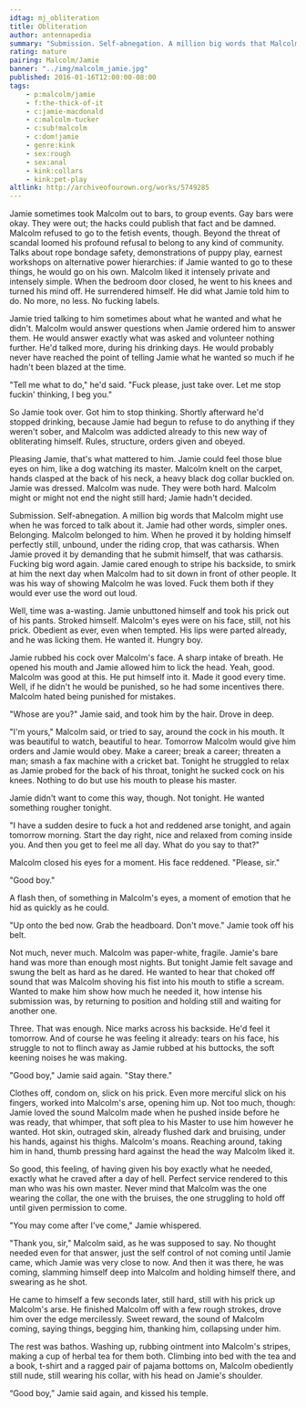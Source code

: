 ```yaml
---
idtag: mj_obliteration
title: Obliteration
author: antennapedia
summary: "Submission. Self-abnegation. A million big words that Malcolm might use when he was forced to talk about it. Jamie had other words, simpler ones. Malcolm belonged to him."
rating: mature
pairing: Malcolm/Jamie
banner: "../img/malcolm_jamie.jpg"
published: 2016-01-16T12:00:00-08:00
tags:
    - p:malcolm/jamie
    - f:the-thick-of-it
    - c:jamie-macdonald
    - c:malcolm-tucker
    - c:sub!malcolm
    - c:dom!jamie
    - genre:kink
    - sex:rough
    - sex:anal
    - kink:collars
    - kink:pet-play
altlink: http://archiveofourown.org/works/5749285
---
```

Jamie sometimes took Malcolm out to bars, to group events. Gay bars were okay. They were out; the hacks could publish that fact and be damned. Malcolm refused to go to the fetish events, though. Beyond the threat of scandal loomed his profound refusal to belong to any kind of community. Talks about rope bondage safety, demonstrations of puppy play, earnest workshops on alternative power hierarchies: if Jamie wanted to go to these things, he would go on his own. Malcolm liked it intensely private and intensely simple. When the bedroom door closed, he went to his knees and turned his mind off. He surrendered himself. He did what Jamie told him to do. No more, no less. No fucking labels.

Jamie tried talking to him sometimes about what he wanted and what he didn't. Malcolm would answer questions when Jamie ordered him to answer them. He would answer exactly what was asked and volunteer nothing further. He'd talked more, during his drinking days. He would probably never have reached the point of telling Jamie what he wanted so much if he hadn't been blazed at the time.

"Tell me what to do," he'd said. "Fuck please, just take over. Let me stop fuckin' thinking, I beg you."

So Jamie took over. Got him to stop thinking. Shortly afterward he'd stopped drinking, because Jamie had begun to refuse to do anything if they weren't sober, and Malcolm was addicted already to this new way of obliterating himself. Rules, structure, orders given and obeyed.

Pleasing Jamie, that's what mattered to him. Jamie could feel those blue eyes on him, like a dog watching its master. Malcolm knelt on the carpet, hands clasped at the back of his neck, a heavy black dog collar buckled on. Jamie was dressed. Malcolm was nude. They were both hard. Malcolm might or might not end the night still hard; Jamie hadn't decided.

Submission. Self-abnegation. A million big words that Malcolm might use when he was forced to talk about it. Jamie had other words, simpler ones. Belonging. Malcolm belonged to him. When he proved it by holding himself perfectly still, unbound, under the riding crop, that was catharsis. When Jamie proved it by demanding that he submit himself, that was catharsis. Fucking big word again. Jamie cared enough to stripe his backside, to smirk at him the next day when Malcolm had to sit down in front of other people. It was his way of showing Malcolm he was loved. Fuck them both if they would ever use the word out loud.

Well, time was a-wasting. Jamie unbuttoned himself and took his prick out of his pants. Stroked himself. Malcolm's eyes were on his face, still, not his prick. Obedient as ever, even when tempted.  His lips were parted already, and he was licking them. He wanted it. Hungry boy.

Jamie rubbed his cock over Malcolm's face. A sharp intake of breath. He opened his mouth and Jamie allowed him to lick the head. Yeah, good. Malcolm was good at this. He put himself into it. Made it good every time. Well, if he didn't he would be punished, so he had some incentives there. Malcolm hated being punished for mistakes.

"Whose are you?" Jamie said, and took him by the hair. Drove in deep.

"I'm yours," Malcolm said, or tried to say, around the cock in his mouth. It was beautiful to watch, beautiful to hear. Tomorrow Malcolm would give him orders and Jamie would obey. Make a career; break a career; threaten a man; smash a fax machine with a cricket bat. Tonight he struggled to relax as Jamie probed for the back of his throat, tonight he sucked cock on his knees. Nothing to do but use his mouth to please his master.

Jamie didn't want to come this way, though. Not tonight. He wanted something rougher tonight.

"I have a sudden desire to fuck a hot and reddened arse tonight, and again tomorrow morning. Start the day right, nice and relaxed from coming inside you. And then you get to feel me all day. What do you say to that?"

Malcolm closed his eyes for a moment. His face reddened. "Please, sir."

"Good boy."

A flash then, of something in Malcolm's eyes, a moment of emotion that he hid as quickly as he could.

"Up onto the bed now. Grab the headboard. Don't move." Jamie took off his belt.

Not much, never much. Malcolm was paper-white, fragile. Jamie's bare hand was more than enough most nights. But tonight Jamie felt savage and swung the belt as hard as he dared. He wanted to hear that choked off sound that was Malcolm shoving his fist into his mouth to stifle a scream. Wanted to make him show how much he needed it, how intense his submission was, by returning to position and holding still and waiting for another one.

Three. That was enough. Nice marks across his backside. He'd feel it tomorrow. And of course he was feeling it already: tears on his face, his struggle to not to flinch away as Jamie rubbed at his buttocks, the soft keening noises he was making.

"Good boy," Jamie said again. "Stay there."

Clothes off, condom on, slick on his prick. Even more merciful slick on his fingers, worked into Malcolm's arse, opening him up. Not too much, though: Jamie loved the sound Malcolm made when he pushed inside before he was ready, that whimper, that soft plea to his Master to use him however he wanted. Hot skin, outraged skin, already flushed dark and bruising, under his hands, against his thighs. Malcolm's moans. Reaching around, taking him in hand, thumb pressing hard against the head the way Malcolm liked it.

So good, this feeling, of having given his boy exactly what he needed, exactly what he craved after a day of hell. Perfect service rendered to this man who was his own master. Never mind that Malcolm was the one wearing the collar, the one with the bruises, the one struggling to hold off until given permission to come.

"You may come after I've come," Jamie whispered.

"Thank you, sir," Malcolm said, as he was supposed to say. No thought needed even for that answer, just the self control of not coming until Jamie came, which Jamie was very close to now. And then it was there, he was coming, slamming himself deep into Malcolm and holding himself there, and swearing as he shot.

He came to himself a few seconds later, still hard, still with his prick up Malcolm's arse. He finished Malcolm off with a few rough strokes, drove him over the edge mercilessly. Sweet reward, the sound of Malcolm coming, saying things, begging him, thanking him, collapsing under him.

The rest was bathos. Washing up, rubbing ointment into Malcolm's stripes, making a cup of herbal tea for them both. Climbing into bed with the tea and a book, t-shirt and a ragged pair of pajama bottoms on, Malcolm obediently still nude, still wearing his collar, with his head on Jamie's shoulder.

“Good boy,” Jamie said again, and kissed his temple.
